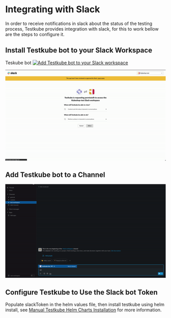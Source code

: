 # Integrating with Slack

In order to receive notifications in slack about the status of the testing process, Testkube provides integration with slack, for this to work bellow are the steps to configure it.

## Install Testkube bot to your Slack Workspace

Teskube bot
<a href="https://slack.com/oauth/v2/authorize?client_id=1943550956369.3416932538629&scope=chat:write,chat:write.public,groups:read,channels:read&user_scope="><img alt="Add Testkube bot to your Slack workspace" height="40" width="139" src="https://platform.slack-edge.com/img/add_to_slack.png" srcSet="https://platform.slack-edge.com/img/add_to_slack.png 1x, https://platform.slack-edge.com/img/add_to_slack@2x.png 2x" /></a>

![img.gif](img/add-testkube-bot-to-workspace.gif)

## Add Testkube bot to a Channel

![img.gif](img/add-testkube-bot-to-channel.gif)
## Configure Testkube to Use the Slack bot Token

Populate slackToken in the helm values file, then install testkube using helm install, see [Manual Testkube Helm Charts Installation](installing.md) for more information.
